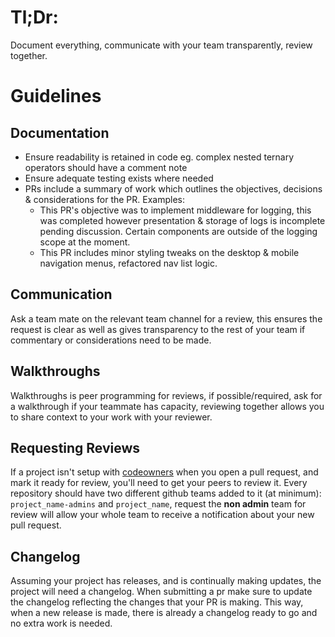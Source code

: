 # Tl;Dr:

Document everything, communicate with your team transparently, review together.

# Guidelines

## Documentation

- Ensure readability is retained in code eg. complex nested ternary operators should have a comment note
- Ensure adequate testing exists where needed
- PRs include a summary of work which outlines the objectives, decisions & considerations for the PR. Examples:
    - This PR's objective was to implement middleware for logging, this was completed however presentation & storage of logs is incomplete pending discussion. Certain components are outside of the logging scope at the moment.
    - This PR includes minor styling tweaks on the desktop & mobile navigation menus, refactored nav list logic.

## Communication

Ask a team mate on the relevant team channel for a review, this ensures the request is clear as well as gives transparency to the rest of your team if commentary or considerations need to be made.

## Walkthroughs

Walkthroughs is peer programming for reviews, if possible/required, ask for a walkthrough if your teammate has capacity, reviewing together allows you to share context to your work with your reviewer.

## Requesting Reviews

If a project isn't setup with [codeowners](https://help.github.com/en/github/creating-cloning-and-archiving-repositories/about-code-owners) when you open a pull request, and mark it ready for review, you'll need to get your peers to review it. Every repository should have two different github teams added to it (at minimum): `project_name-admins` and `project_name`, request the **non admin** team for review will allow your whole team to receive a notification about your new pull request.

## Changelog

Assuming your project has releases, and is continually making updates, the project will need a changelog. When submitting a pr make sure to update the changelog reflecting the changes that your PR is making. This way, when a new release is made, there is already a changelog ready to go and no extra work is needed.
